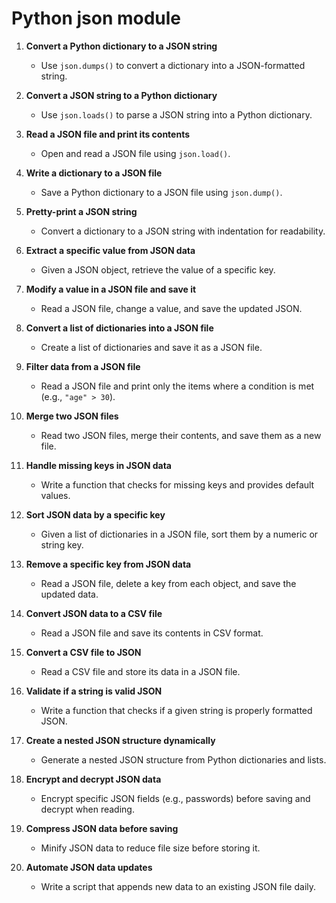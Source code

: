 # Python json module

1. **Convert a Python dictionary to a JSON string**
   - Use `json.dumps()` to convert a dictionary into a JSON-formatted string.

2. **Convert a JSON string to a Python dictionary**
   - Use `json.loads()` to parse a JSON string into a Python dictionary.

3. **Read a JSON file and print its contents**
   - Open and read a JSON file using `json.load()`.

4. **Write a dictionary to a JSON file**
   - Save a Python dictionary to a JSON file using `json.dump()`.

5. **Pretty-print a JSON string**
   - Convert a dictionary to a JSON string with indentation for readability.

6. **Extract a specific value from JSON data**
   - Given a JSON object, retrieve the value of a specific key.

7. **Modify a value in a JSON file and save it**
   - Read a JSON file, change a value, and save the updated JSON.

8. **Convert a list of dictionaries into a JSON file**
   - Create a list of dictionaries and save it as a JSON file.

9. **Filter data from a JSON file**
   - Read a JSON file and print only the items where a condition is met (e.g., `"age" > 30`).

10. **Merge two JSON files**
    - Read two JSON files, merge their contents, and save them as a new file.

11. **Handle missing keys in JSON data**
    - Write a function that checks for missing keys and provides default values.

12. **Sort JSON data by a specific key**
    - Given a list of dictionaries in a JSON file, sort them by a numeric or string key.

13. **Remove a specific key from JSON data**
    - Read a JSON file, delete a key from each object, and save the updated data.

14. **Convert JSON data to a CSV file**
    - Read a JSON file and save its contents in CSV format.

15. **Convert a CSV file to JSON**
    - Read a CSV file and store its data in a JSON file.

16. **Validate if a string is valid JSON**
    - Write a function that checks if a given string is properly formatted JSON.

17. **Create a nested JSON structure dynamically**
    - Generate a nested JSON structure from Python dictionaries and lists.

18. **Encrypt and decrypt JSON data**
    - Encrypt specific JSON fields (e.g., passwords) before saving and decrypt when reading.

19. **Compress JSON data before saving**
    - Minify JSON data to reduce file size before storing it.

20. **Automate JSON data updates**
    - Write a script that appends new data to an existing JSON file daily.
